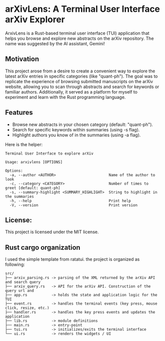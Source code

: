 # arXivLens: A Terminal User Interface arXiv Explorer
ArxivLens is a Rust-based terminal user interface (TUI) application that helps you browse and explore new abstracts on the arXiv repository. The name was suggested by the AI assistant, Gemini!

## Motivation
This project arose from a desire to create a convenient way to explore the latest arXiv entries in specific categories (like "quant-ph"). The goal was to replicate the experience of browsing submitted manuscripts on the arXiv website, allowing you to scan through abstracts and search for keywords or familiar authors. Additionally, it served as a platform for myself to experiment and learn with the Rust programming language.

## Features
- Browse new abstracts in your chosen category (default: "quant-ph").
- Search for specific keywords within summaries (using -s flag).
- Highlight authors you know of in the summaries (using -a flag).

Here is the helper:

```text
Terminal User Interface to explore arXiv

Usage: arxivlens [OPTIONS]

Options:
  -a, --author <AUTHOR>                        Name of the author to look
  -c, --category <CATEGORY>                    Number of times to greet [default: quant-ph]
  -s, --summary-highlight <SUMMARY_HIGHLIGHT>  String to highlight in the summaries
  -h, --help                                   Print help
  -V, --version                                Print version
```

## License:

This project is licensed under the MIT license.

## Rust cargo organization
I used the simple template from ratatui. the project is organized as following:

```text
src/
├── arxiv_parsing.rs -> parsing of the XML returned by the arXiv API and search query
├── arxiv_query.rs   -> API for the arXiv API. Construction of the query url and 
├── app.rs           -> holds the state and application logic for the TUI
├── event.rs         -> handles the terminal events (key press, mouse click, resize, etc.)
├── handler.rs       -> handles the key press events and updates the application
├── lib.rs           -> module definitions
├── main.rs          -> entry-point
├── tui.rs           -> initializes/exits the terminal interface
└── ui.rs            -> renders the widgets / UI

```
